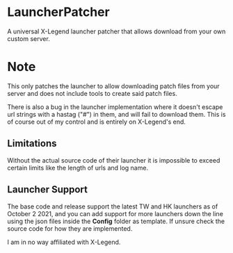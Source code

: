 # LauncherPatcher
 A universal X-Legend launcher patcher that allows download from your own custom server.

# Note
This only patches the launcher to allow downloading patch files from your server and does not include tools to create said patch files.

There is also a bug in the launcher implementation where it doesn't escape url strings with a hastag ("#") in them, and will fail to download them. This is of course out of my control and is entirely on X-Legend's end.

## Limitations
Without the actual source code of their launcher it is impossible to exceed certain limits like the length of urls and log name.

## Launcher Support
The base code and release support the latest TW and HK launchers as of October 2 2021, and you can add support for more launchers down the line using the json files inside the **Config** folder as template. If unsure check the source code for how they are implemented.

I am in no way affiliated with X-Legend.
